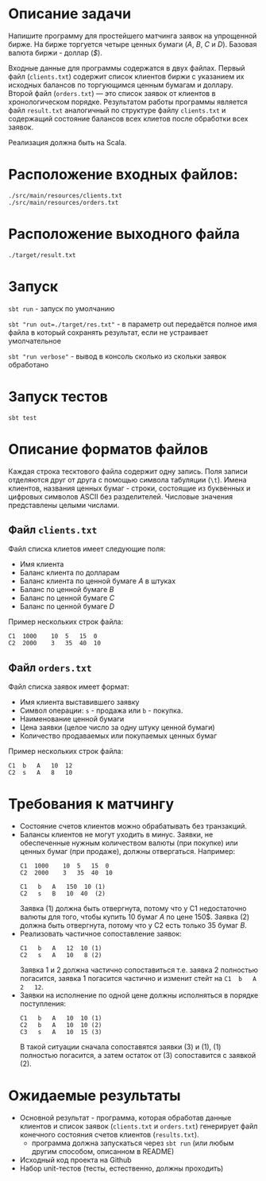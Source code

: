 # Описание задачи

Напишите программу для простейшего матчинга заявок на упрощенной бирже. На бирже торгуется четыре ценных бумаги (_A_, _B_, _C_ и _D_). Базовая валюта биржи - доллар (_$_). 

Входные данные для программы содержатся в двух файлах. Первый файл (`clients.txt`) содержит список клиентов биржи с указанием их исходных балансов по торгующимся ценным бумагам и доллару. Второй файл (`orders.txt`) — это список заявок от клиентов в хронологическом порядке. Результатом работы программы является файл `result.txt` аналогичный по структуре файлу `clients.txt` и содержащий состояние балансов всех клиетов после обработки всех заявок.

Реализация должна быть на Scala.

# Расположение входных файлов:
```
./src/main/resources/clients.txt
./src/main/resources/orders.txt
```

# Расположение выходного файла
`./target/result.txt`

# Запуск
`sbt run` - запуск по умолчанию

`sbt "run out=./target/res.txt"` - в параметр out передаётся полное имя файла в который сохранять результат, если не устраивает умолчательное

`sbt "run verbose"` - вывод в консоль сколько из скольки заявок обработано

# Запуск тестов
`sbt test`

# Описание форматов файлов

Каждая строка тесктового файла содержит одну запись. Поля записи отделяются друг от друга с помощью символа табуляции (`\t`). Имена клиентов, названия ценных бумаг - строки, состоящие из буквенных и цифровых символов ASCII без разделителей. Числовые значения представлены целыми числами. 

## Файл `clients.txt`

Файл списка клиетов имеет следующие поля:
 * Имя клиента
 * Баланс клиента по долларам 
 * Баланс клиента по ценной бумаге _A_ в штуках
 * Баланс по ценной бумаге _B_
 * Баланс по ценной бумаге _C_
 * Баланс по ценной бумаге _D_

Пример нескольких строк файла:

```
C1  1000    10  5   15  0 
C2  2000    3   35  40  10
```

## Файл `orders.txt`

Файл списка заявок имеет формат:

 * Имя клиента выставившего заявку
 * Символ операции: `s` - продажа или `b` - покупка.
 * Наименование ценной бумаги
 * Цена заявки (целое число за одну штуку ценной бумаги)
 * Количество продаваемых или покупаемых ценных бумаг
 
Пример нескольких строк файла:

```
C1  b   A   10  12
C2  s   A   8   10
```

# Требования к матчингу
 * Состояние счетов клиентов можно обрабатывать без транзакций.
 * Балансы клиентов не могут уходить в минус. Заявки, не обеспеченные нужным количеством валюты (при покупке) или ценных бумаг (при продаже), должны отвергаться. Например:
   ```
   C1  1000    10  5   15  0 
   C2  2000    3   35  40  10
   ```
   ```
   C1   b   A   150  10 (1)
   C2   s   B   10  40  (2)
   ```
   Заявка (1) должна быть отвергнута, потому что у С1 недостаточно валюты для того, чтобы купить 10 бумаг _A_ по цене 150$. Заявка (2) должна быть отвергнута, потому что у С2 есть только 35 бумаг _В_.
 * Реализовать частичное сопоставление заявок: 
   ```
   C1   b   A   12  10 (1)
   C2   s   A   10   8 (2)
   ```
   Заявка 1 и 2 должна частично сопоставиться т.е. заявка 2 полностью погасится, заявка 1 погасится частично и изменит стейт на  `C1  b   A   2   12`.
 * Заявки на исполнение по одной цене должны исполняться в порядке поступления:
   ```
   C1   b   A   10  10 (1)
   C2   b   A   10  10 (2)
   C3   s   A   10  15 (3)
   ```
   В такой ситуации сначала сопоставятся заявки (3) и (1), (1) полностью погасится, а затем остаток от (3) сопоставится с заявкой (2).
  

# Ожидаемые результаты

 * Основной результат - программа, которая обработав данные клиентов и список заявок (`clients.txt` и `orders.txt`) генерирует файл конечного состояния счетов клиентов (`results.txt`).
    - программа должна запускаться через `sbt run` (или любым другим способом, описанном в README)
 * Исходный код проекта на Github
 * Набор unit-тестов (тесты, естественно, должны проходить)

